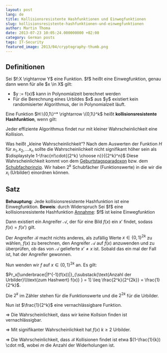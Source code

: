 ```yaml
---
layout: post
lang: de
title: Kollisionsresistente Hashfunktionen und Einwegfunktionen
slug: kollisionsresistente-hashfunktionen-und-einwegfunktionen
author: Martin Thoma
date: 2013-07-23 10:05:24.000000000 +02:00
category: German posts
tags: IT-Security
featured_image: 2013/04/cryptography-thumb.png
---
```

<h2>Definitionen</h2>
<div class="definition">
Sei $f:X \rightarrow Y$ eine Funktion.
$f$ heißt eine Einwegfunktion, genau dann wenn für alle $x \in X$ gilt:
<ul>
  <li>$y := f(x)$ kann in Polynomialzeit berechnet werden</li>
  <li>Für die Berechnung eines Urbildes $x$ aus $y$ existiert kein randomisierter Algorithmus, der in Polynomialzeit läuft.</li>
</ul>
</div>

<div class="definition">
Eine Funktion $H:\{0,1\}^* \rightarrow \{0,1\}^k$ heißt <strong>kollisionsresistente Hashfunktion</strong>, wenn gilt:

Jeder effiziente Algorithmus findet nur mit kleiner Wahrscheinlichkeit eine Kollision.
</div>

Was heißt &bdquo;kleine Wahrscheinlichkeit&ldquo;?
Nach dem Auswerten der Funktion $H$ für $x_1, x_2, \dots x_n$ sollte die Wahrscheinlichkeit nicht signifikant höher sein als $\displaystyle 1-\frac{n!\cdot{{2^k} \choose n}}{{2^k}^n}$
Diese Wahrscheinlichkeit kommt von dem <a href="http://de.wikipedia.org/wiki/Geburtstagsparadoxon">Geburtstagsparadoxon</a> bzw. dem <a href="http://de.wikipedia.org/wiki/Schubfachprinzip">Schubfachprinzip</a>. Wir haben $2^k$ Schubfächer (Funktionswerte) in die wir die $x_i$ (Urbilder) einordnen können.

<h2>Satz</h2>
<strong>Behauptung</strong>: Jede kollisionsresistente Hashfunktion ist eine Einwegfunktion.
<strong>Beweis</strong>: durch Widerspruch
Sei $f$ eine kollisionsresistente Hashfunktion
<u>Annahme</u>: $f$ ist keine Einwegfunktion

Dann existiert ein Angreifer $\mathcal{A}$, der für eine Bild $f(x)$ ein $x'$ findet, sodass $f(x) = f(x')$ gilt.

Der Angreifer $\mathcal{B}$ macht nichts anderes, als zufällig Werte $x \in \{0,1\}^{2k}$ zu wählen, $f(x)$ zu berechnen, den Angreifer $\mathcal{A}$ auf $f(x)$ anzuwenden und zu überprüfen, ob das von $\mathcal{A}$ gelieferte $x' \neq x$ ist. Sobald das ein mal der Fall ist, hat der Angreifer gewonnen.

Nun wenden wir $f$ auf $x \in \{0,1\}^{2k}$ an. Es gilt:

$Pr_x[\underbrace{|f^{-1}(f(x))|}_{\substack{\text{Anzahl der Urbilder}\\\text{zum Hashwert} f(x)} } = 1] \leq \frac{2^k}{2^{2k}} = \frac{1}{2^k}$.

Die $2^k$ im Zähler stehen für die Funktionswerte und die $2^{2k}$ für die Urbilder.

Nun ist $\frac{1}{2^k}$ eine vernachlässigbare Funktion.

$\Rightarrow$ Die Wahrscheinlichkeit, dass wir keine Kollsion finden ist vernachlässigbar.

$\Rightarrow$ Mit signifikanter Wahrscheinlichkeit hat $f(x)$ $k \geq 2$ Urbilder.

$\Rightarrow$ Die Wahrscheinlichkeit, dass $\mathcal{B}$ Kollisionen findet ist etwa $(1-\frac{1}{k}) \cdot m$, wobei $m$ die Anzahl der Widerholungen ist.
